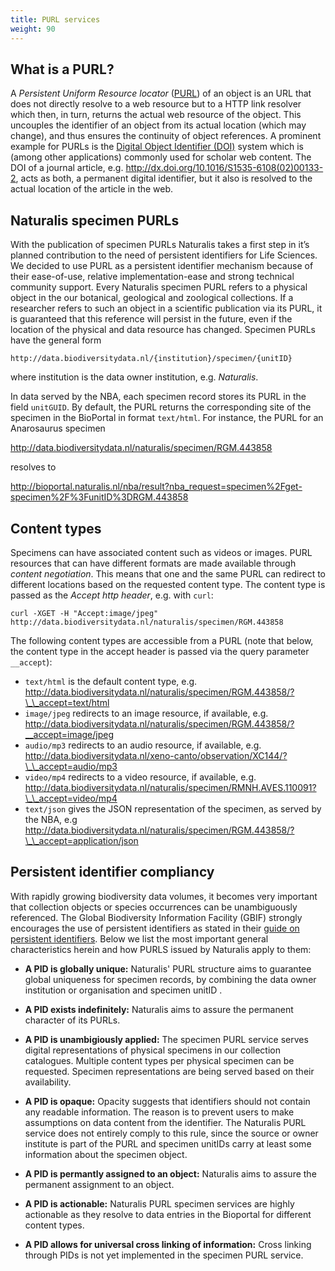 ```yaml
---
title: PURL services
weight: 90
---
```


## What is a PURL?  

A *Persistent Uniform Resource locator*
([PURL](https://en.wikipedia.org/wiki/Persistent_uniform_resource_locator))
of an object is an URL that does not directly resolve to a web
resource but to a HTTP link resolver which then, in turn, returns the
actual web resource of the object.  This uncouples the identifier of
an object from its actual location (which may change), and thus
ensures the continuity of object references.  A prominent example for
PURLs is the [Digital Object Identifier (DOI)](https://www.doi.org/)
system which is (among other applications) commonly used for scholar
web content. The DOI of a journal article,
e.g. http://dx.doi.org/10.1016/S1535-6108(02)00133-2, acts as both, a
permanent digital identifier, but it also is resolved to the actual
location of the article in the web.

## Naturalis specimen PURLs 

With the publication of specimen PURLs Naturalis takes a first step in
it’s planned contribution to the need of persistent identifiers for
Life Sciences. We decided to use PURL as a persistent identifier
mechanism because of their ease-of-use, relative implementation-ease
and strong technical community support. Every Naturalis specimen PURL
refers to a physical object in the our botanical, geological and
zoological collections. If a researcher refers to such an object in a
scientific publication via its PURL, it is guaranteed that this
reference will persist in the future, even if the location of the
physical and data resource has changed. Specimen PURLs have the
general form

`http://data.biodiversitydata.nl/{institution}/specimen/{unitID}`

where institution is the data owner institution, e.g. *Naturalis*.

In data served by the NBA, each specimen record stores its PURL in the
field `unitGUID`. By default, the PURL returns the corresponding site
of the specimen in the BioPortal in format `text/html`. For instance,
the PURL for an Anarosaurus specimen

http://data.biodiversitydata.nl/naturalis/specimen/RGM.443858

resolves to 

http://bioportal.naturalis.nl/nba/result?nba_request=specimen%2Fget-specimen%2F%3FunitID%3DRGM.443858

## Content types 

Specimens can have associated content such as videos or images. PURL
resources that can have different formats are made available through
*content negotiation*. This means that one and the same PURL can
redirect to different locations based on the requested content
type. The content type is passed as the *Accept http header*,
e.g. with `curl`:

`curl -XGET -H "Accept:image/jpeg"
http://data.biodiversitydata.nl/naturalis/specimen/RGM.443858`

The following content types are accessible from a PURL (note that
below, the content type in the accept header is passed via the query
parameter `__accept`):

* `text/html` is the default content type, e.g.
  http://data.biodiversitydata.nl/naturalis/specimen/RGM.443858/?\_\_accept=text/html
* `image/jpeg` redirects to an image resource, if available,
  e.g. http://data.biodiversitydata.nl/naturalis/specimen/RGM.443858/?__accept=image/jpeg
* `audio/mp3` redirects to an audio resource, if available, 
  e.g. http://data.biodiversitydata.nl/xeno-canto/observation/XC144/?\_\_accept=audio/mp3
* `video/mp4` redirects to a video resource, if available,
  e.g. http://data.biodiversitydata.nl/naturalis/specimen/RMNH.AVES.110091?\_\_accept=video/mp4
* `text/json` gives the JSON representation of the specimen, as served
  by the NBA, e.g
  http://data.biodiversitydata.nl/naturalis/specimen/RGM.443858/?\_\_accept=application/json

## Persistent identifier compliancy 

With rapidly growing biodiversity data volumes, it becomes very
important that collection objects or species occurrences can be
unambiguously referenced. The Global Biodiversity Information Facility
(GBIF) strongly encourages the use of persistent identifiers as stated
in their
[guide on persistent identifiers](https://www.gbif.org/document/80575/a-beginners-guide-to-persistent-identifiers).
Below we list the most important general characteristics herein and
how PURLS issued by Naturalis apply to them:

* **A PID is globally unique:** Naturalis' PURL structure aims to
guarantee global uniqueness for specimen records, by combining the
data owner institution or organisation and specimen unitID .

* **A PID exists indefinitely:** Naturalis aims to assure the
  permanent character of its PURLs.

* **A PID is unambigiously applied:** The specimen PURL service serves
digital representations of physical specimens in our collection
catalogues. Multiple content types per physical specimen can be
requested.  Specimen representations are being served based on their
availability.

* **A PID is opaque:** Opacity suggests that identifiers should not
contain any readable information. The reason is to prevent users to
make assumptions on data content from the identifier. The Naturalis
PURL service does not entirely comply to this rule, since the source
or owner institute is part of the PURL and specimen unitIDs carry at
least some information about the specimen object.

* **A PID is permantly assigned to an object:** Naturalis aims to
  assure the permanent assignment to an object.

* **A PID is actionable:** Naturalis PURL specimen services are highly
  actionable as they resolve to data entries in the Bioportal for
  different content types.
* **A PID allows for universal cross linking of information:** Cross
  linking through PIDs is not yet implemented in the specimen PURL
  service.
